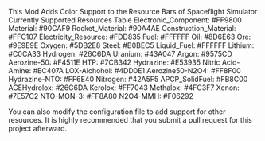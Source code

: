 This Mod Adds Color Support to the Resource Bars of Spaceflight Simulator
Currently Supported Resources Table
Electronic_Component: #FF9800
Material: #90CAF9
Rocket_Material: #90A4AE
Construction_Material: #FFC107
Electricity_Resource: #FDD835
Fuel: #FFFFFF
Oil: #8D6E63
Ore: #9E9E9E
Oxygen: #5DB2E8
Steel: #B0BEC5
Liquid_Fuel: #FFFFFF
Lithium: #C0CA33
Hydrogen: #26C6DA
Uranium: #43A047
Argon: #9575CD
Aerozine-50: #F4511E
HTP: #7CB342
Hydrazine: #E53935
Nitric Acid-Amine: #EC407A
LOX-Alchohol: #4DD0E1
Aerozine50-N2O4: #FF8F00
Hydrazine-NTO: #FF6E40
Nitrogen: #42A5F5
APCP_SolidFuel: #FB8C00
ACEHydrolox: #26C6DA
Kerolox: #FF7043
Methalox: #4FC3F7
Xenon: #7E57C2
NTO-MON-3: #FF8A80
N2O4-MMH: #F06292

You can also modify the configuration file to add support for other resources.
It is highly recommended that you submit a pull request for this project afterward.
